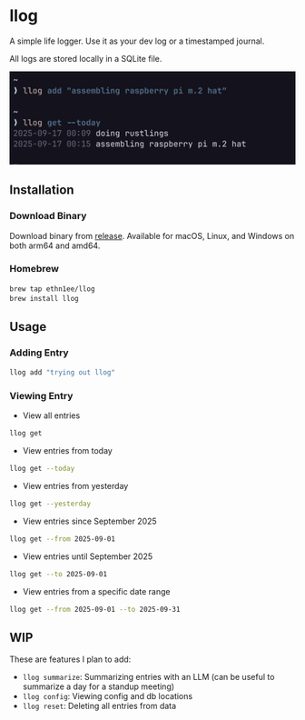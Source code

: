 # llog

A simple life logger. Use it as your dev log or a timestamped journal.

All logs are stored locally in a SQLite file.

![screenshot](./assets/screenshot.png)

## Installation

### Download Binary

Download binary from [release](https://github.com/ethn1ee/llog/releases/tag/v0.0.2). Available for macOS, Linux, and Windows on both arm64 and amd64.

### Homebrew

```sh
brew tap ethn1ee/llog
brew install llog
```

## Usage

### Adding Entry

```sh
llog add "trying out llog"

```

### Viewing Entry

- View all entries

```sh
llog get
```

- View entries from today

```sh
llog get --today
```

- View entries from yesterday

```sh
llog get --yesterday
```

- View entries since September 2025

```sh
llog get --from 2025-09-01
```

- View entries until September 2025

```sh
llog get --to 2025-09-01
```

- View entries from a specific date range

```sh
llog get --from 2025-09-01 --to 2025-09-31
```

## WIP

These are features I plan to add:

- `llog summarize`: Summarizing entries with an LLM (can be useful to summarize a day for a standup meeting)
- `llog config`: Viewing config and db locations
- `llog reset`: Deleting all entries from data
